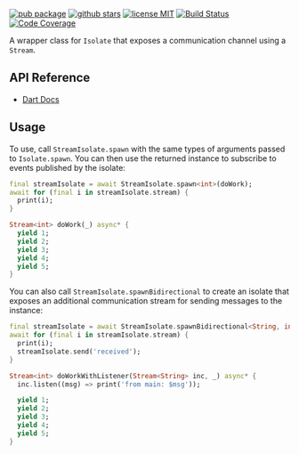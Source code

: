[![pub package](https://img.shields.io/pub/v/stream_isolate.svg)](https://pub.dartlang.org/packages/stream_isolate)
[![github stars](https://img.shields.io/github/stars/abion47/stream_isolate.svg?style=flat&logo=github&colorB=deeppink&label=stars)](https://github.com/abion47/stream_isolate)
[![license MIT](https://img.shields.io/badge/license-MIT-purple.svg)](https://opensource.org/licenses/MIT)
[![Build Status](https://github.com/abion47/stream_isolate/workflows/Dart/badge.svg)](https://github.com/abion47/stream_isolate/actions)
[![Code Coverage](https://codecov.io/gh/abion47/stream_isolate/branch/main/graph/badge.svg)](https://codecov.io/gh/abion47/stream_isolate)

A wrapper class for `Isolate` that exposes a communication channel using a `Stream`.

## API Reference

 - [Dart Docs](https://pub.dev/documentation/stream_isolate/latest/stream_isolate/stream_isolate-library.html)

## Usage

To use, call `StreamIsolate.spawn` with the same types of arguments passed to `Isolate.spawn`. You can then use the returned instance to subscribe to events published by the isolate:

```dart
final streamIsolate = await StreamIsolate.spawn<int>(doWork);
await for (final i in streamIsolate.stream) {
  print(i);
}
```

```dart
Stream<int> doWork(_) async* {
  yield 1;
  yield 2;
  yield 3;
  yield 4;
  yield 5;
}
```

You can also call `StreamIsolate.spawnBidirectional` to create an isolate that exposes an additional communication stream for sending messages to the instance:

```dart
final streamIsolate = await StreamIsolate.spawnBidirectional<String, int>(doWork);
await for (final i in streamIsolate.stream) {
  print(i);
  streamIsolate.send('received');
}
```

```dart
Stream<int> doWorkWithListener(Stream<String> inc, _) async* {
  inc.listen((msg) => print('from main: $msg'));

  yield 1;
  yield 2;
  yield 3;
  yield 4;
  yield 5;
}
```